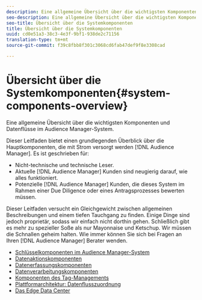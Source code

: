 ```yaml
---
description: Eine allgemeine Übersicht über die wichtigsten Komponenten und Datenflüsse im Audience Manager-System.
seo-description: Eine allgemeine Übersicht über die wichtigsten Komponenten und Datenflüsse im Audience Manager-System.
seo-title: Übersicht über die Systemkomponenten
title: Übersicht über die Systemkomponenten
uuid: cd0e51a3-38c3-4e3f-9bf1-938de2c71156
translation-type: tm+mt
source-git-commit: f39c8fbb8f301c3068cd6fab47def9f8e3308cad

---
```



# Übersicht über die Systemkomponenten{#system-components-overview}

Eine allgemeine Übersicht über die wichtigsten Komponenten und Datenflüsse im Audience Manager-System.

<!-- 

c_compintro.xml

 -->

Dieser Leitfaden bietet einen grundlegenden Überblick über die Hauptkomponenten, die mit Strom versorgt werden [!DNL Audience Manager]. Es ist geschrieben für:

* Nicht-technische und technische Leser.
* Aktuelle [!DNL Audience Manager] Kunden sind neugierig darauf, wie alles funktioniert.
* Potenzielle [!DNL Audience Manager] Kunden, die dieses System im Rahmen einer Due Diligence oder eines Antragsprozesses bewerten müssen.

Dieser Leitfaden versucht ein Gleichgewicht zwischen allgemeinen Beschreibungen und einem tiefen Tauchgang zu finden. Einige Dinge sind jedoch proprietär, sodass wir einfach nicht dorthin gehen. Schließlich gibt es mehr zu spezieller Soße als nur Mayonnaise und Ketschup. Wir müssen die Schnallen geheim halten. Wie immer können Sie sich bei Fragen an Ihren [!DNL Audience Manager] Berater wenden.

* [Schlüsselkomponenten im Audience Manager-System](/help/using/reference/system-components/components-stack.md)
* [Datenaktionskomponenten](/help/using/reference/system-components/components-data-action.md)
* [Datenerfassungskomponenten](/help/using/reference/system-components/components-data-collection.md)
* [Datenverarbeitungskomponenten](/help/using/reference/system-components/components-data-processing.md)
* [Komponenten des Tag-Managements](/help/using/reference/system-components/components-tag-management.md)
* [Plattformarchitektur: Datenflusszuordnung](/help/using/reference/system-components/components-platform-architecture.md)
* [Das Edge Data Center](/help/using/reference/system-components/components-edge.md)

